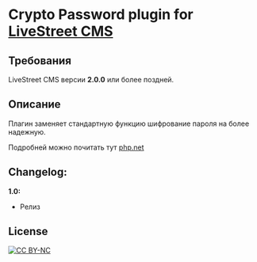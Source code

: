 Crypto Password plugin for [LiveStreet CMS](http://livestreetcms.com/ "LiveStreet CMS")
=======================================================================================

Требования
----------
LiveStreet CMS версии **2.0.0** или более поздней.


Описание
--------
Плагин заменяет стандартную функцию шифрование пароля на более надежную.

Подробней можно почитать тут [php.net](http://php.net/manual/ru/ref.password.php "ref.password.php")


Changelog:
----------
**1.0:**
- Релиз


License
-------
[ ![CC BY-NC](http://i.creativecommons.org/l/by-nc/4.0/88x31.png "CC BY-NC") ](http://creativecommons.org/licenses/by-nc/4.0/ "CC BY-NC")